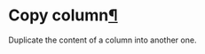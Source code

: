 Copy column[¶](#copy-column "Permalink to this heading")
========================================================


Duplicate the content of a column into another one.